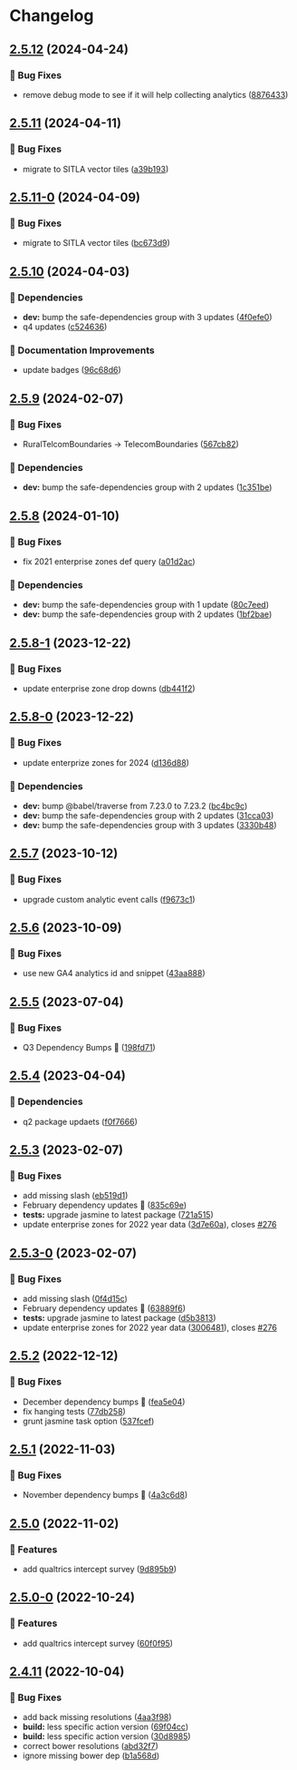 # Changelog

## [2.5.12](https://github.com/agrc/locate/compare/v2.5.11...v2.5.12) (2024-04-24)


### 🐛 Bug Fixes

* remove debug mode to see if it will help collecting analytics ([8876433](https://github.com/agrc/locate/commit/8876433767b5a5cdc298c986faa8449b3ac22589))

## [2.5.11](https://github.com/agrc/locate/compare/v2.5.10...v2.5.11) (2024-04-11)


### 🐛 Bug Fixes

* migrate to SITLA vector tiles ([a39b193](https://github.com/agrc/locate/commit/a39b1931bccc158db06ff04d39b92536903a9cca))

## [2.5.11-0](https://github.com/agrc/locate/compare/v2.5.9...v2.5.11-0) (2024-04-09)


### 🐛 Bug Fixes

* migrate to SITLA vector tiles ([bc673d9](https://github.com/agrc/locate/commit/bc673d91305605db9660d8b01176075d068efecb))


## [2.5.10](https://github.com/agrc/locate/compare/v2.5.9...v2.5.10) (2024-04-03)


### 🌲 Dependencies

* **dev:** bump the safe-dependencies group with 3 updates ([4f0efe0](https://github.com/agrc/locate/commit/4f0efe03a89214f8fca2bd1599cad33338ec3aba))
* q4 updates ([c524636](https://github.com/agrc/locate/commit/c524636edad51632e9c6faf98a7e0beb5113d359))


### 📖 Documentation Improvements

* update badges ([96c68d6](https://github.com/agrc/locate/commit/96c68d6a8827570cffec71aab7274facc58f73da))


## [2.5.9](https://github.com/agrc/locate/compare/v2.5.8...v2.5.9) (2024-02-07)


### 🐛 Bug Fixes

* RuralTelcomBoundaries -&gt; TelecomBoundaries ([567cb82](https://github.com/agrc/locate/commit/567cb82d605225990ad96bd86e387354c89b1aed))


### 🌲 Dependencies

* **dev:** bump the safe-dependencies group with 2 updates ([1c351be](https://github.com/agrc/locate/commit/1c351be4d255f193f0f4cf8d46de8774fb451861))

## [2.5.8](https://github.com/agrc/locate/compare/v2.5.8-1...v2.5.8) (2024-01-10)


### 🐛 Bug Fixes

* fix 2021 enterprise zones def query ([a01d2ac](https://github.com/agrc/locate/commit/a01d2ac6325c390ac7fe307176af5c6e30a8a952))


### 🌲 Dependencies

* **dev:** bump the safe-dependencies group with 1 update ([80c7eed](https://github.com/agrc/locate/commit/80c7eed6da1bf2598c17203d59f51f6ea2d02751))
* **dev:** bump the safe-dependencies group with 2 updates ([1bf2bae](https://github.com/agrc/locate/commit/1bf2bae88a40473e9bfbe059e0ec0ee5bcb8ac8e))

## [2.5.8-1](https://github.com/agrc/locate/compare/v2.5.8-0...v2.5.8-1) (2023-12-22)


### 🐛 Bug Fixes

* update enterprise zone drop downs ([db441f2](https://github.com/agrc/locate/commit/db441f2dbab0b1f4c0570da1edc0c07edde2ab54))

## [2.5.8-0](https://github.com/agrc/locate/compare/v2.5.7...v2.5.8-0) (2023-12-22)


### 🐛 Bug Fixes

* update enterprize zones for 2024 ([d136d88](https://github.com/agrc/locate/commit/d136d886807bb88a3b39b85684908af5cf7426d5))


### 🌲 Dependencies

* **dev:** bump @babel/traverse from 7.23.0 to 7.23.2 ([bc4bc9c](https://github.com/agrc/locate/commit/bc4bc9c2c0ae4952ac1f5680fe39e5cb1a5cf41d))
* **dev:** bump the safe-dependencies group with 2 updates ([31cca03](https://github.com/agrc/locate/commit/31cca03f448e297d317768e2b50d32839e85bc13))
* **dev:** bump the safe-dependencies group with 3 updates ([3330b48](https://github.com/agrc/locate/commit/3330b48ee0c09d7abe39e1eac44647aac0ad5ecb))

## [2.5.7](https://github.com/agrc/locate/compare/v2.5.6...v2.5.7) (2023-10-12)


### 🐛 Bug Fixes

* upgrade custom analytic event calls ([f9673c1](https://github.com/agrc/locate/commit/f9673c1a00bb6fa753422aa67c4d11c47559ad8a))

## [2.5.6](https://github.com/agrc/locate/compare/v2.5.5...v2.5.6) (2023-10-09)


### 🐛 Bug Fixes

* use new GA4 analytics id and snippet ([43aa888](https://github.com/agrc/locate/commit/43aa888ddea4af22f084a4750390610c22e4c717))

## [2.5.5](https://github.com/agrc/locate/compare/v2.5.4...v2.5.5) (2023-07-04)


### 🐛 Bug Fixes

* Q3 Dependency Bumps 🌲 ([198fd71](https://github.com/agrc/locate/commit/198fd710808271f4d2d2db27ae2e6a2afb5d9a60))

## [2.5.4](https://github.com/agrc/locate/compare/v2.5.3...v2.5.4) (2023-04-04)


### 🌲 Dependencies

* q2 package updaets ([f0f7666](https://github.com/agrc/locate/commit/f0f76661f9bfe4c31691c621365fa97e01970480))

## [2.5.3](https://github.com/agrc/locate/compare/v2.5.2...v2.5.3) (2023-02-07)


### 🐛 Bug Fixes

* add missing slash ([eb519d1](https://github.com/agrc/locate/commit/eb519d14a5b0c3c5e066309028a96f0ae5119cf5))
* February dependency updates 🌲 ([835c69e](https://github.com/agrc/locate/commit/835c69e3fc137c6a91d45623153e165c469dc098))
* **tests:** upgrade jasmine to latest package ([721a515](https://github.com/agrc/locate/commit/721a515d330211e79771d80ad90b0c5f99299fb2))
* update enterprise zones for 2022 year data ([3d7e60a](https://github.com/agrc/locate/commit/3d7e60afb2942ddf2d0bceadbb5c1559379c345c)), closes [#276](https://github.com/agrc/locate/issues/276)

## [2.5.3-0](https://github.com/agrc/locate/compare/v2.5.2...v2.5.3-0) (2023-02-07)


### 🐛 Bug Fixes

* add missing slash ([0f4d15c](https://github.com/agrc/locate/commit/0f4d15ca79ba0ab351cebd9e8efdd8b4c3f4aa8c))
* February dependency updates 🌲 ([63889f6](https://github.com/agrc/locate/commit/63889f6c3e53918aff17a67f378fed3da67a2a19))
* **tests:** upgrade jasmine to latest package ([d5b3813](https://github.com/agrc/locate/commit/d5b3813d844bb5a5a626696f6256d86535351e26))
* update enterprise zones for 2022 year data ([3006481](https://github.com/agrc/locate/commit/30064810a565e09cef60a92a9a5edf1dceccfbe7)), closes [#276](https://github.com/agrc/locate/issues/276)

## [2.5.2](https://github.com/agrc/locate/compare/v2.5.1...v2.5.2) (2022-12-12)


### 🐛 Bug Fixes

* December dependency bumps 🌲 ([fea5e04](https://github.com/agrc/locate/commit/fea5e04c5c2b8c334f52b8c393367c283e10dc04))
* fix hanging tests ([77db258](https://github.com/agrc/locate/commit/77db258be005ce91a95a0a13b5c3ca5a60bae43f))
* grunt jasmine task option ([537fcef](https://github.com/agrc/locate/commit/537fcefd721c0493eaf38101cb75f367839ec3ea))

## [2.5.1](https://github.com/agrc/locate/compare/v2.5.0...v2.5.1) (2022-11-03)


### 🐛 Bug Fixes

* November dependency bumps 🌲 ([4a3c6d8](https://github.com/agrc/locate/commit/4a3c6d8955abd91c8303b73fade301fefed42183))

## [2.5.0](https://github.com/agrc/locate/compare/v2.4.11...v2.5.0) (2022-11-02)


### 🚀 Features

* add qualtrics intercept survey ([9d895b9](https://github.com/agrc/locate/commit/9d895b9cf9c417fcfd4fefd722b9183976903241))

## [2.5.0-0](https://github.com/agrc/locate/compare/v2.4.11...v2.5.0-0) (2022-10-24)


### 🚀 Features

* add qualtrics intercept survey ([60f0f95](https://github.com/agrc/locate/commit/60f0f95485ccc8708ad88db2bee2cb54f9e9c7e0))

## [2.4.11](https://github.com/agrc/locate/compare/v2.4.10...v2.4.11) (2022-10-04)


### 🐛 Bug Fixes

* add back missing resolutions ([4aa3f98](https://github.com/agrc/locate/commit/4aa3f982d40e43bb599e3a7fb3421ff084a18509))
* **build:** less specific action version ([69f04cc](https://github.com/agrc/locate/commit/69f04cc2c14edbedeeccb48d7d74873e2def6811))
* **build:** less specific action version ([30d8985](https://github.com/agrc/locate/commit/30d8985e753df3e2edaf9afabdd35060c0203a65))
* correct bower resolutions ([abd32f7](https://github.com/agrc/locate/commit/abd32f73c87022c7e8f6e8284f5d1ced4ab8262a))
* ignore missing bower dep ([b1a568d](https://github.com/agrc/locate/commit/b1a568dae5817c434c2e6addcd23093745291943))
